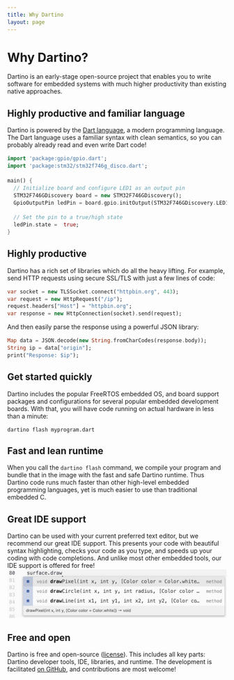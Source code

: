 ```yaml
---
title: Why Dartino
layout: page
---
```


<h1 class="why">Why Dartino?</h1>

Dartino is an early-stage open-source project that enables you to write
software for embedded systems with much higher productivity than existing native
approaches.

<h2 class="why">Highly productive and familiar language</h2>

Dartino is powered by the [Dart
language](https://www.dartlang.org/docs/dart-up-and-running/ch02.html), a modern
programming language. The Dart language uses a familiar syntax with clean
semantics, so you can probably already read and even write Dart code!

```dart
import 'package:gpio/gpio.dart';
import 'package:stm32/stm32f746g_disco.dart';

main() {
  // Initialize board and configure LED1 as an output pin
  STM32F746GDiscovery board = new STM32F746GDiscovery();
  GpioOutputPin ledPin = board.gpio.initOutput(STM32F746GDiscovery.LED1);

  // Set the pin to a true/high state
  ledPin.state =  true;
}
```

<h2 class="why">Highly productive</h2>

Dartino has a rich set of libraries which do all the heavy lifting. For
example, send HTTP requests using secure SSL/TLS with just a few lines of code:

```dart
var socket = new TLSSocket.connect("httpbin.org", 443);
var request = new HttpRequest("/ip");
request.headers["Host"] = "httpbin.org";
var response = new HttpConnection(socket).send(request);
```

And then easily parse the response using a powerful JSON library:

```dart
Map data = JSON.decode(new String.fromCharCodes(response.body));
String ip = data["origin"];
print("Response: $ip");
```

<h2 class="why">Get started quickly</h2>

Dartino includes the popular FreeRTOS embedded OS, and board support packages
and configurations for several popular embedded development boards. With that,
you will have code running on actual hardware in less than a minute:

```
dartino flash myprogram.dart
```

<h2 class="why">Fast and lean runtime</h2>

When you call the `dartino flash` command, we compile your program and bundle
that in the image with the fast and safe Dartino runtime. Thus Dartino code runs
much faster than other high-level embedded programming languages, yet is much
easier to use than traditional embedded C.

<h2 class="why">Great IDE support</h2>

Dartino can be used with your current preferred text editor, but we recommend
our great IDE support. This presents your code with beautiful syntax
highlighting, checks your code as you type, and speeds up your coding with code
completions. And unlike most other embedded tools, our IDE support is offered
for free!
![Code completion screenshot](/images/atom-code-completion.png)

<h2 class="why">Free and open</h2>

Dartino is free and open-source
([license](https://github.com/dartino/sdk/blob/master/LICENSE.md)). This
includes all key parts: Dartino developer tools, IDE, libraries, and runtime.
The development is facilitated [on GitHub](https://github.com/dartino/sdk), and
contributions are most welcome!
